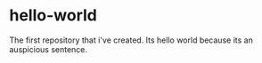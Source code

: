 # hello-world
The first repository that i've created. Its hello world because its an auspicious sentence.
